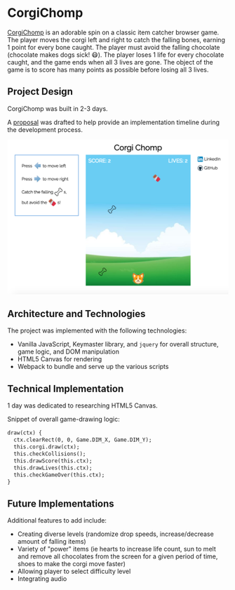 # CorgiChomp

[CorgiChomp](http://joycechau.net/CorgiChomp/) is an adorable spin on a classic item catcher browser game.  The player moves the corgi left and right to catch the falling bones, earning 1 point for every bone caught.  The player must avoid the falling chocolate (chocolate makes dogs sick! :mask:).  The player loses 1 life for every chocolate caught, and the game ends when all 3 lives are gone.  The object of the game is to score has many points as possible before losing all 3 lives.  

## Project Design

CorgiChomp was built in 2-3 days.  

A [proposal](https://github.com/joycechau/CorgiChomp/blob/master/docs/js-proposal.md) was drafted to help provide an implementation timeline during the development process.

![alt text](./assets/corgi_chomp.png)

## Architecture and Technologies

The project was implemented with the following technologies:

* Vanilla JavaScript, Keymaster library, and ``` jquery ``` for overall structure, game logic, and DOM manipulation  
* HTML5 Canvas for rendering
* Webpack to bundle and serve up the various scripts

## Technical Implementation

1 day was dedicated to researching HTML5 Canvas.  

Snippet of overall game-drawing logic:

```
draw(ctx) {
  ctx.clearRect(0, 0, Game.DIM_X, Game.DIM_Y);
  this.corgi.draw(ctx);
  this.checkCollisions();
  this.drawScore(this.ctx);
  this.drawLives(this.ctx);
  this.checkGameOver(this.ctx);
}
```

## Future Implementations

Additional features to add include:
* Creating diverse levels (randomize drop speeds, increase/decrease amount of falling items)
* Variety of "power" items (ie hearts to increase life count, sun to melt and remove all chocolates from the screen for a given period of time, shoes to make the corgi move faster)
* Allowing player to select difficulty level
* Integrating audio
